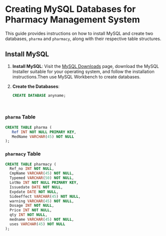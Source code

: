 # Creating MySQL Databases for Pharmacy Management System

This guide provides instructions on how to install MySQL and create two databases, `pharma` and `pharmacy`, along with their respective table structures.

## Install MySQL

1. **Install MySQL**: Visit the [MySQL Downloads](https://dev.mysql.com/downloads/mysql/) page, download the MySQL Installer suitable for your operating system, and follow the installation instructions.Then use MySQL Workbench to create databases.

2. **Create the Databases**:

   ```sql
   CREATE DATABASE anyname;
  


   
### `pharma` Table

```sql
CREATE TABLE pharma (
   Ref INT NOT NULL PRIMARY KEY,
   MedName VARCHAR(45) NOT NULL
);
```



### `pharmacy` Table
 ```sql
CREATE TABLE pharmacy (
   Ref_no INT NOT NULL,
   CmpName VARCHAR(45) NOT NULL,
   Typemed VARCHAR(50) NOT NULL,
   LotNo INT NOT NULL PRIMARY KEY,
   Issuedate DATE NOT NULL,
   Expdate DATE NOT NULL,
   Sideeffect VARCHAR(45) NOT NULL,
   warning VARCHAR(45) NOT NULL,
   Dosage INT NOT NULL,
   Price INT NOT NULL,
   qty INT NOT NULL,
   medname VARCHAR(45) NOT NULL,
   uses VARCHAR(45) NOT NULL
);
